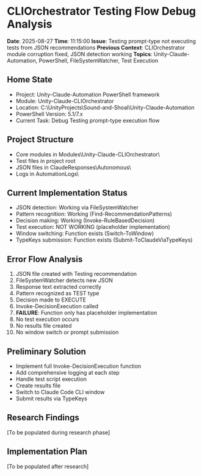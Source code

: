 # CLIOrchestrator Testing Flow Debug Analysis
**Date**: 2025-08-27
**Time**: 11:15:00
**Issue**: Testing prompt-type not executing tests from JSON recommendations
**Previous Context**: CLIOrchestrator module corruption fixed, JSON detection working
**Topics**: Unity-Claude-Automation, PowerShell, FileSystemWatcher, Test Execution

## Home State
- Project: Unity-Claude-Automation PowerShell framework
- Module: Unity-Claude-CLIOrchestrator
- Location: C:\UnityProjects\Sound-and-Shoal\Unity-Claude-Automation
- PowerShell Version: 5.1/7.x
- Current Task: Debug Testing prompt-type execution flow

## Project Structure
- Core modules in Modules\Unity-Claude-CLIOrchestrator\
- Test files in project root
- JSON files in ClaudeResponses\Autonomous\
- Logs in AutomationLogs\

## Current Implementation Status
- JSON detection: Working via FileSystemWatcher
- Pattern recognition: Working (Find-RecommendationPatterns)
- Decision making: Working (Invoke-RuleBasedDecision)
- Test execution: NOT WORKING (placeholder implementation)
- Window switching: Function exists (Switch-ToWindow)
- TypeKeys submission: Function exists (Submit-ToClaudeViaTypeKeys)

## Error Flow Analysis
1. JSON file created with Testing recommendation
2. FileSystemWatcher detects new JSON
3. Response text extracted correctly
4. Pattern recognized as TEST type
5. Decision made to EXECUTE
6. Invoke-DecisionExecution called
7. **FAILURE**: Function only has placeholder implementation
8. No test execution occurs
9. No results file created
10. No window switch or prompt submission

## Preliminary Solution
- Implement full Invoke-DecisionExecution function
- Add comprehensive logging at each step
- Handle test script execution
- Create results file
- Switch to Claude Code CLI window
- Submit results via TypeKeys

## Research Findings
[To be populated during research phase]

## Implementation Plan
[To be populated after research]